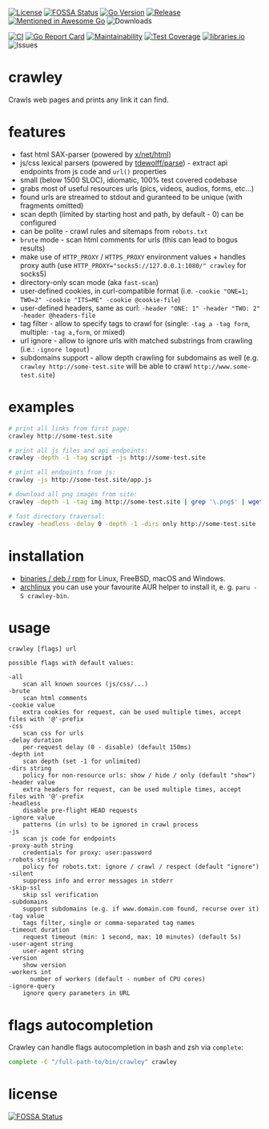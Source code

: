 [![License](https://img.shields.io/badge/license-MIT%20License-blue.svg)](https://github.com/s0rg/crawley/blob/main/LICENSE)
[![FOSSA Status](https://app.fossa.com/api/projects/git%2Bgithub.com%2Fs0rg%2Fcrawley.svg?type=shield)](https://app.fossa.com/projects/git%2Bgithub.com%2Fs0rg%2Fcrawley?ref=badge_shield)
[![Go Version](https://img.shields.io/github/go-mod/go-version/s0rg/crawley)](go.mod)
[![Release](https://img.shields.io/github/v/release/s0rg/crawley)](https://github.com/s0rg/crawley/releases/latest)
[![Mentioned in Awesome Go](https://awesome.re/mentioned-badge.svg)](https://github.com/avelino/awesome-go)
![Downloads](https://img.shields.io/github/downloads/s0rg/crawley/total.svg)

[![CI](https://github.com/s0rg/crawley/workflows/ci/badge.svg)](https://github.com/s0rg/crawley/actions?query=workflow%3Aci)
[![Go Report Card](https://goreportcard.com/badge/github.com/s0rg/crawley)](https://goreportcard.com/report/github.com/s0rg/crawley)
[![Maintainability](https://api.codeclimate.com/v1/badges/6542cd90a6c665e4202e/maintainability)](https://codeclimate.com/github/s0rg/crawley/maintainability)
[![Test Coverage](https://api.codeclimate.com/v1/badges/e1c002df2b4571e01537/test_coverage)](https://codeclimate.com/github/s0rg/crawley/test_coverage)
[![libraries.io](https://img.shields.io/librariesio/github/s0rg/crawley)](https://libraries.io/github/s0rg/crawley)
![Issues](https://img.shields.io/github/issues/s0rg/crawley)

# crawley

Crawls web pages and prints any link it can find.

# features

- fast html SAX-parser (powered by [x/net/html](https://golang.org/x/net/html))
- js/css lexical parsers (powered by [tdewolff/parse](https://github.com/tdewolff/parse)) - extract api endpoints from js code and `url()` properties
- small (below 1500 SLOC), idiomatic, 100% test covered codebase
- grabs most of useful resources urls (pics, videos, audios, forms, etc...)
- found urls are streamed to stdout and guranteed to be unique (with fragments omitted)
- scan depth (limited by starting host and path, by default - 0) can be configured
- can be polite - crawl rules and sitemaps from `robots.txt`
- `brute` mode - scan html comments for urls (this can lead to bogus results)
- make use of `HTTP_PROXY` / `HTTPS_PROXY` environment values + handles proxy auth (use `HTTP_PROXY="socks5://127.0.0.1:1080/" crawley` for socks5)
- directory-only scan mode (aka `fast-scan`)
- user-defined cookies, in curl-compatible format (i.e. `-cookie "ONE=1; TWO=2" -cookie "ITS=ME" -cookie @cookie-file`)
- user-defined headers, same as curl: `-header "ONE: 1" -header "TWO: 2" -header @headers-file`
- tag filter - allow to specify tags to crawl for (single: `-tag a -tag form`, multiple: `-tag a,form`, or mixed)
- url ignore - allow to ignore urls with matched substrings from crawling (i.e.: `-ignore logout`)
- subdomains support - allow depth crawling for subdomains as well (e.g. `crawley http://some-test.site` will be able to crawl `http://www.some-test.site`)

# examples

```sh
# print all links from first page:
crawley http://some-test.site

# print all js files and api endpoints:
crawley -depth -1 -tag script -js http://some-test.site

# print all endpoints from js:
crawley -js http://some-test.site/app.js

# download all png images from site:
crawley -depth -1 -tag img http://some-test.site | grep '\.png$' | wget -i -

# fast directory traversal:
crawley -headless -delay 0 -depth -1 -dirs only http://some-test.site
```

# installation

- [binaries / deb / rpm](https://github.com/s0rg/crawley/releases) for Linux, FreeBSD, macOS and Windows.
- [archlinux](https://aur.archlinux.org/packages/crawley-bin/) you can use your favourite AUR helper to install it, e. g. `paru -S crawley-bin`.

# usage

```
crawley [flags] url

possible flags with default values:

-all
    scan all known sources (js/css/...)
-brute
    scan html comments
-cookie value
    extra cookies for request, can be used multiple times, accept files with '@'-prefix
-css
    scan css for urls
-delay duration
    per-request delay (0 - disable) (default 150ms)
-depth int
    scan depth (set -1 for unlimited)
-dirs string
    policy for non-resource urls: show / hide / only (default "show")
-header value
    extra headers for request, can be used multiple times, accept files with '@'-prefix
-headless
    disable pre-flight HEAD requests
-ignore value
    patterns (in urls) to be ignored in crawl process
-js
    scan js code for endpoints
-proxy-auth string
    credentials for proxy: user:password
-robots string
    policy for robots.txt: ignore / crawl / respect (default "ignore")
-silent
    suppress info and error messages in stderr
-skip-ssl
    skip ssl verification
-subdomains
    support subdomains (e.g. if www.domain.com found, recurse over it)
-tag value
    tags filter, single or comma-separated tag names
-timeout duration
    request timeout (min: 1 second, max: 10 minutes) (default 5s)
-user-agent string
    user-agent string
-version
    show version
-workers int
      number of workers (default - number of CPU cores)
-ignore-query
    ignore query parameters in URL
```

# flags autocompletion

Crawley can handle flags autocompletion in bash and zsh via `complete`:

```bash
complete -C "/full-path-to/bin/crawley" crawley
```


# license
[![FOSSA Status](https://app.fossa.com/api/projects/git%2Bgithub.com%2Fs0rg%2Fcrawley.svg?type=large)](https://app.fossa.com/projects/git%2Bgithub.com%2Fs0rg%2Fcrawley?ref=badge_large)
